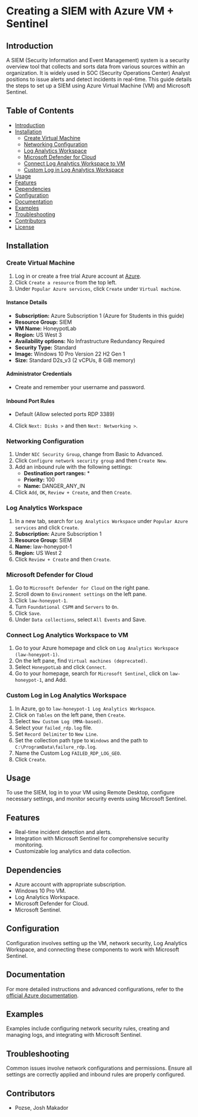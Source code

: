 # Creating a SIEM with Azure VM + Sentinel

## Introduction

A SIEM (Security Information and Event Management) system is a security overview tool that collects and sorts data from various sources within an organization. It is widely used in SOC (Security Operations Center) Analyst positions to issue alerts and detect incidents in real-time. This guide details the steps to set up a SIEM using Azure Virtual Machine (VM) and Microsoft Sentinel.

## Table of Contents

- [Introduction](#introduction)
- [Installation](#installation)
  - [Create Virtual Machine](#create-virtual-machine)
  - [Networking Configuration](#networking-configuration)
  - [Log Analytics Workspace](#log-analytics-workspace)
  - [Microsoft Defender for Cloud](#microsoft-defender-for-cloud)
  - [Connect Log Analytics Workspace to VM](#connect-log-analytics-workspace-to-vm)
  - [Custom Log in Log Analytics Workspace](#custom-log-in-log-analytics-workspace)
- [Usage](#usage)
- [Features](#features)
- [Dependencies](#dependencies)
- [Configuration](#configuration)
- [Documentation](#documentation)
- [Examples](#examples)
- [Troubleshooting](#troubleshooting)
- [Contributors](#contributors)
- [License](#license)

## Installation

### Create Virtual Machine

1. Log in or create a free trial Azure account at [Azure](https://azure.microsoft.com/en-us/free).
2. Click `Create a resource` from the top left.
3. Under `Popular Azure services`, click `Create` under `Virtual machine`.

#### Instance Details
- **Subscription:** Azure Subscription 1 (Azure for Students in this guide)
- **Resource Group:** SIEM
- **VM Name:** HoneypotLab
- **Region:** US West 3
- **Availability options:** No Infrastructure Redundancy Required
- **Security Type:** Standard
- **Image:** Windows 10 Pro Version 22 H2 Gen 1
- **Size:** Standard D2s_v3 (2 vCPUs, 8 GiB memory)

#### Administrator Credentials
- Create and remember your username and password.

#### Inbound Port Rules
- Default (Allow selected ports RDP 3389)

4. Click `Next: Disks >` and then `Next: Networking >`.

### Networking Configuration

1. Under `NIC Security Group`, change from Basic to Advanced.
2. Click `Configure network security group` and then `Create New`.
3. Add an inbound rule with the following settings:
   - **Destination port ranges:** *
   - **Priority:** 100
   - **Name:** DANGER_ANY_IN
4. Click `Add`, `OK`, `Review + Create`, and then `Create`.

### Log Analytics Workspace

1. In a new tab, search for `Log Analytics Workspace` under `Popular Azure services` and click `Create`.
2. **Subscription:** Azure Subscription 1
3. **Resource Group:** SIEM
4. **Name:** law-honeypot-1
5. **Region:** US West 2
6. Click `Review + Create` and then `Create`.

### Microsoft Defender for Cloud

1. Go to `Microsoft Defender for Cloud` on the right pane.
2. Scroll down to `Environment settings` on the left pane.
3. Click `law-honeypot-1`.
4. Turn `Foundational CSPM` and `Servers` to `On`.
5. Click `Save`.
6. Under `Data collections`, select `All Events` and Save.

### Connect Log Analytics Workspace to VM

1. Go to your Azure homepage and click on `Log Analytics Workspace (law-honeypot-1)`.
2. On the left pane, find `Virtual machines (deprecated)`.
3. Select `HoneypotLab` and click `Connect`.
4. Go to your homepage, search for `Microsoft Sentinel`, click on `law-honeypot-1`, and Add.

### Custom Log in Log Analytics Workspace

1. In Azure, go to `law-honeypot-1 Log Analytics Workspace`.
2. Click on `Tables` on the left pane, then `Create`.
3. Select `New Custom Log (MMA-based)`.
4. Select your `failed_rdp.log` file.
5. Set `Record Delimiter` to `New Line`.
6. Set the collection path type to `Windows` and the path to `C:\ProgramData\failure_rdp.log`.
7. Name the Custom Log `FAILED_RDP_LOG_GEO`.
8. Click `Create`.

## Usage

To use the SIEM, log in to your VM using Remote Desktop, configure necessary settings, and monitor security events using Microsoft Sentinel.

## Features

- Real-time incident detection and alerts.
- Integration with Microsoft Sentinel for comprehensive security monitoring.
- Customizable log analytics and data collection.

## Dependencies

- Azure account with appropriate subscription.
- Windows 10 Pro VM.
- Log Analytics Workspace.
- Microsoft Defender for Cloud.
- Microsoft Sentinel.

## Configuration

Configuration involves setting up the VM, network security, Log Analytics Workspace, and connecting these components to work with Microsoft Sentinel.

## Documentation

For more detailed instructions and advanced configurations, refer to the [official Azure documentation](https://docs.microsoft.com/en-us/azure/).

## Examples

Examples include configuring network security rules, creating and managing logs, and integrating with Microsoft Sentinel.

## Troubleshooting

Common issues involve network configurations and permissions. Ensure all settings are correctly applied and inbound rules are properly configured.

## Contributors

- Pozse, Josh Makador
